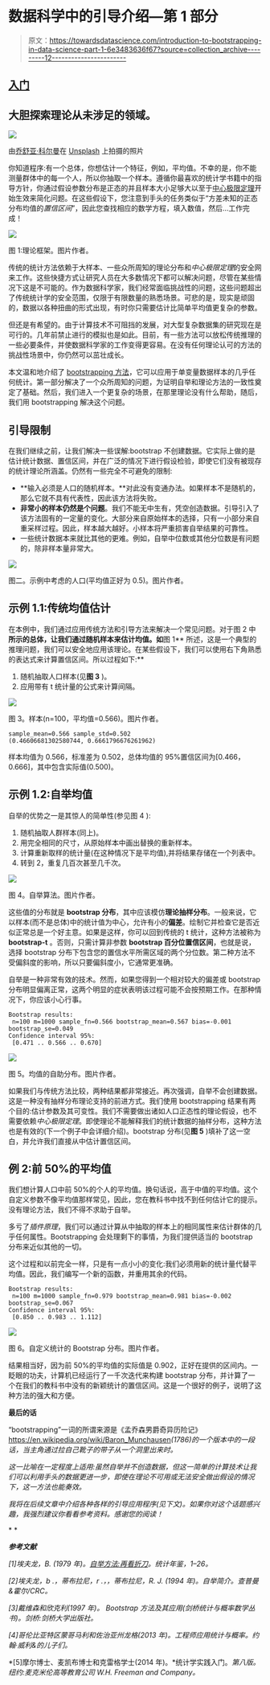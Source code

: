 # 数据科学中的引导介绍—第 1 部分

> 原文：<https://towardsdatascience.com/introduction-to-bootstrapping-in-data-science-part-1-6e3483636f67?source=collection_archive---------12----------------------->

## [入门](https://towardsdatascience.com/tagged/getting-started)

## 大胆探索理论从未涉足的领域。

![](img/413d679ec55728c863c63bbdb4598574.png)

由[乔舒亚·科尔曼](https://unsplash.com/@joshstyle?utm_source=unsplash&utm_medium=referral&utm_content=creditCopyText)在 [Unsplash](/s/photos/choice?utm_source=unsplash&utm_medium=referral&utm_content=creditCopyText) 上拍摄的照片

你知道程序:有一个总体，你想估计一个特征，例如，平均值。不幸的是，你不能测量群体中的每一个人，所以你抽取一个样本。遵循你最喜欢的统计学书籍中的指导方针，你通过假设参数分布是正态的并且样本大小足够大以至于[中心极限定理](https://en.wikipedia.org/wiki/Central_limit_theorem)开始生效来简化问题。在这些假设下，您注意到手头的任务类似于“方差未知的正态分布均值的*置信区间*”，因此您查找相应的数学方程，填入数值，然后…工作完成！

![](img/bd1a2754b98b866415b1416a402201d1.png)

图 1:理论框架。图片作者。

传统的统计方法依赖于大样本、一些众所周知的理论分布和*中心极限定理*的安全网来工作。这些快捷方式让研究人员在大多数情况下都可以解决问题，尽管在某些情况下这是不可能的。作为数据科学家，我们经常面临挑战性的问题，这些问题超出了传统统计学的安全范围，仅限于有限数量的熟悉场景。可悲的是，现实是顽固的，数据以各种扭曲的形式出现，有时你只需要估计比简单平均值更复杂的参数。

但还是有希望的。由于计算技术不可阻挡的发展，对大型复杂数据集的研究现在是可行的。几年前禁止进行的模拟也是如此。目前，有一些方法可以放松传统推理的一些必要条件，并使数据科学家的工作变得更容易。在没有任何理论认可的方法的挑战性场景中，你仍然可以茁壮成长。

本文温和地介绍了 [bootstrapping 方法](https://en.wikipedia.org/wiki/Bootstrapping_(statistics))，它可以应用于单变量数据样本的几乎任何统计。第一部分解决了一个众所周知的问题，为证明自举和理论方法的一致性奠定了基础。然后，我们进入一个更复杂的场景，在那里理论没有什么帮助，随后，我们用 bootstrapping 解决这个问题。

## 引导限制

在我们继续之前，让我们解决一些误解:bootstrap 不创建数据。它实际上做的是估计统计数据、置信区间，并在广泛的情况下进行假设检验，即使它们没有被现存的统计理论所涵盖。仍然有一些完全不可避免的限制:

*   **输入必须是人口的随机样本。**对此没有变通办法。如果样本不是随机的，那么它就不具有代表性，因此该方法将失败。
*   **非常小的样本仍然是个问题**。我们不能无中生有，凭空创造数据。引导引入了该方法固有的一定量的变化。大部分来自原始样本的选择，只有一小部分来自重采样过程。因此，样本越大越好。小样本将严重损害自举结果的可靠性。
*   一些统计数据本来就比其他的更难。例如，自举中位数或其他分位数是有问题的，除非样本量非常大。

![](img/f51739474584f7d3dc223bb6f727824b.png)

图二。示例中考虑的人口(平均值正好为 0.5)。图片作者。

## **示例 1.1:传统均值估计**

在本例中，我们通过应用传统方法和引导方法来解决一个常见问题。对于图 2 中**所示的总体，让我们通过随机样本来估计均值。如**图 1** 所述，这是一个典型的推理问题，我们可以安全地应用该理论。在某些假设下，我们可以使用右下角熟悉的表达式来计算置信区间。所以过程如下:**

1.  随机抽取人口样本(见**图 3** )。
2.  应用带有 t 统计量的公式来计算间隔。

![](img/5bbd04e9e5c4458bba94ae1790d52671.png)

图 3。样本(n=100，平均值=0.566)。图片作者。

```
sample_mean=0.566 sample_std=0.502
(0.46606681302580744, 0.6661796676261962)
```

样本均值为 0.566，标准差为 0.502，总体均值的 95%置信区间为[0.466，0.666]，其中包含实际值(0.500)。

## **示例 1.2:自举均值**

自举的优势之一是其惊人的简单性(参见图 4 ):

1.  随机抽取人群样本(同上)。
2.  用完全相同的尺寸，从原始样本中画出替换的重新样本。
3.  计算重新取样的统计量(在这种情况下是平均值),并将结果存储在一个列表中。
4.  转到 2，重复几百次甚至几千次。

![](img/a55dc0936983b00b3d710dc46d5668a5.png)

图 4。自举算法。图片作者。

这些值的分布就是 **bootstrap 分布**，其中应该模仿**理论抽样分布**。一般来说，它以样本(而不是总体)中的统计值为中心，允许有小的**偏差**。绘制它并检查它是否近似正常总是一个好主意。如果是这样，你可以回到传统的 t 统计，这种方法被称为 **bootstrap-t** 。否则，只需计算非参数 **bootstrap 百分位置信区间**，也就是说，选择 bootstrap 分布下包含您的置信水平所需区域的两个分位数。第二种方法不受偏斜度的影响，所以只要偏斜度小，它通常更准确。

自举是一种非常有效的技术。然而，如果您得到一个相对较大的偏差或 bootstrap 分布明显偏离正常，这两个明显的症状表明该过程可能不会按预期工作。在那种情况下，你应该小心行事。

```
Bootstrap results:
 n=100 m=1000 sample_fn=0.566 bootstrap_mean=0.567 bias=-0.001 bootstrap_se=0.049
Confidence interval 95%:
 [0.471 .. 0.566 .. 0.670]
```

![](img/dddc9ee97a2196f83093800eab754a8f.png)

图 5。均值的自助分布。图片作者。

如果我们与传统方法比较，两种结果都非常接近。再次强调，自举不会创建数据。这是一种没有抽样分布理论支持的前进方式。我们使用 bootstrapping 结果有两个目的:估计参数及其可变性。我们不需要做出诸如人口正态性的理论假设，也不需要依赖*中心极限定理*。即使理论不能解释我们的统计数据的抽样分布，这种方法也是有效的(下一个例子中会详细介绍)。bootstrap 分布(见**图 5** )填补了这一空白，并允许我们直接从中估计置信区间。

## **例 2:前 50%的平均值**

我们想计算人口中前 50%的个人的平均值。换句话说，高于中值的平均值。这个自定义参数不像平均值那样常见，因此，您在教科书中找不到任何估计它的提示。没有理论方法，我们不得不求助于自举。

多亏了*插件原理*，我们可以通过计算从中抽取的样本上的相同属性来估计群体的几乎任何属性。Bootstrapping 会处理剩下的事情，为我们提供适当的 bootstrap 分布来近似其他的一切。

这个过程和以前完全一样，只是有一点小小的变化:我们必须用新的统计量代替平均值。因此，我们编写一个新的函数，并重用其余的代码。

```
Bootstrap results:
 n=100 m=1000 sample_fn=0.979 bootstrap_mean=0.981 bias=-0.002 bootstrap_se=0.067
Confidence interval 95%:
 [0.850 .. 0.983 .. 1.112]
```

![](img/945c7e96aa0fb3bc573ba8ce48f786d1.png)

图 6。自定义统计的 Bootstrap 分布。图片作者。

结果相当好，因为前 50%的平均值的实际值是 0.902，正好在提供的区间内。一眨眼的功夫，计算机已经运行了一千次迭代来构建 bootstrap 分布，并计算了一个在我们的教科书中没有的新颖统计的置信区间。这是一个很好的例子，说明了这种方法的强大和方便。

**最后的话**

“bootstrapping”一词的所谓来源是《孟乔森男爵奇异历险记》<https://en.wikipedia.org/wiki/Baron_Munchausen>*(1786)的一个版本中的一段话，当主角通过拉自己靴子的带子从一个洞里出来时。*

*这一比喻在一定程度上适用:虽然自举并不创造数据，但这一简单的计算技术让我们可以利用手头的数据更进一步，即使在理论不可用或无法安全做出假设的情况下，这一方法也能奏效。*

*我将在后续文章中介绍各种各样的引导应用程序(见下文)。如果你对这个话题感兴趣，我强烈建议你看看参考资料。感谢您的阅读！*

*</introduction-to-bootstrapping-in-data-science-part-2-ef7236e464a7> * 

***参考文献***

*[1]埃夫龙，B. (1979 年)。[自举方法:再看折刀](https://projecteuclid.org/journals/annals-of-statistics/volume-7/issue-1/Bootstrap-Methods-Another-Look-at-the-Jackknife/10.1214/aos/1176344552.full)。*统计年鉴*，1–26。*

*[2]埃夫龙，b .，蒂布拉尼，r .，，蒂布拉尼，R. J. (1994 年)。*自举简介*。查普曼&霍尔/CRC。*

*[3]戴维森和欣克利(1997 年)。 *Bootstrap 方法及其应用*(剑桥统计与概率数学丛书)。剑桥:剑桥大学出版社。*

*[4]哥伦比亚特区蒙哥马利和佐治亚州龙格(2013 年)。*工程师应用统计与概率*。约翰·威利&的儿子们。*

*[5]摩尔博士、麦凯布博士和克雷格学士(2014 年)。*统计学实践入门。*第八版。纽约:麦克米伦高等教育公司 W.H. Freeman and Company。*